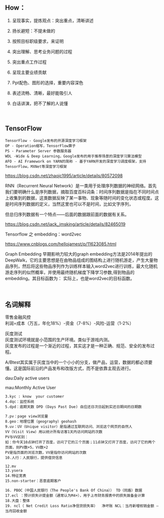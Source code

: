 ## How：

1.  呈现事实，提炼观点：突出重点，清晰讲述

2.  扬长避短：不提未做的

3.  按照目标职级要求，来证明

4.  突出理解、思考业务问题的过程

5.  突出重点工作过程

6.  呈现主要业绩贡献

7.  Ppt配色、图形的选择，重要内容深色

8.  表述流畅、清晰，最好能吸引人

9.  白话讲演，把不了解的人说懂

&nbsp;
## TensorFlow
```
TensorFlow - Google发布的开源深度学习框架
OP - Operation缩写，TensorFlow算子
PS - Parameter Server 参数服务器
WDL -Wide & Deep Learning，Google发布的用于推荐场景的深度学习算法模型
AFO - AI Framework on YARN的简称 - 基于YARN开发的深度学习调度框架，支持TensorFlow，MXNet等深度学习框架
```


https://blog.csdn.net/zhaojc1995/article/details/80572098

RNN（Recurrent Neural Network）是一类用于处理序列数据的神经网络。首先我们要明确什么是序列数据，摘取百度百科词条：时间序列数据是指在不同时间点上收集到的数据，这类数据反映了某一事物、现象等随时间的变化状态或程度。这是时间序列数据的定义，当然这里也可以不是时间，比如文字序列，

但总归序列数据有一个特点——后面的数据跟前面的数据有关系。



https://blog.csdn.net/jack_jmsking/article/details/82465019

Tensorflow 之 embedding：word2vec


https://www.cnblogs.com/hellojamest/p/11623085.html

Graph Embedding
早期影响力较大的graph embedding方法是2014年提出的DeepWalk，它的主要思想是在由物品组成的图结构上进行随机游走，产生大量物品序列，然后将这些物品序列作为训练样本输入word2vec进行训练，最大化随机游走序列的似然概率，并使用最终随机梯度下降学习参数,得到物品的embedding。其目标函数为：
实际上，也是word2vec的目标函数。

&nbsp;
## 名词解释
零售金融风控  
利润=成本（万五，年化18%）-资金（7-8%）-风险-运营（1-2%）

灰度测试  
灰度测试环境就是小范围的生产环境。类似于游戏内测。  
灰度发布的过程是一个渐近的过程，其实这才是一种正确、规范、安全的发布过程。

A/Btest其实属于灰度当中的一个小小的分支，做产品，运营，数据的都必须要懂。这是国际前沿的产品发布和改版方式，而不是依靠主观去进行。

dau:Daily active users 

mau:Monthly Active User

```
3.kyc : know  your customer
4.dqc：监控系统
5.dpd：逾期天数 DPD (Days Past Due) 自应还日次日起到实还日期间的日期数

7.pv：page view浏览量
8.geo：地理位置（geography）geohash
9.uv：UV（Unique visitor）是指通过互联网访问、浏览这个网页的自然人
VV（Visit View）用以统计所有访客1天内访问网站的次数
PV与VV区别：
如：你今天10点钟打开了百度，访问了它的三个页面；11点钟又打开了百度，访问了它的两个页面，则PV数+5，VV数+2
PV是指页面的浏览次数，VV是指你访问网站的次数
10.人行：人民银行，提供借贷信息

12.mv
13.ysera
14.特征宽表
15.non-starter：恶意逾期客户

16. PBOC（中国人民银行（The People's Bank Of China）） TD（同盾）数据
17.ecl ：预计损失计提金额（通常认为M4+），用于上市财务报表中的损失拨备金计算
18.大盘：整体
19. ncl（ Net Credit Loss Ratio净信贷损失率）  净坏账 NCL：当月新增核销金额 – 当月回收金额
```







